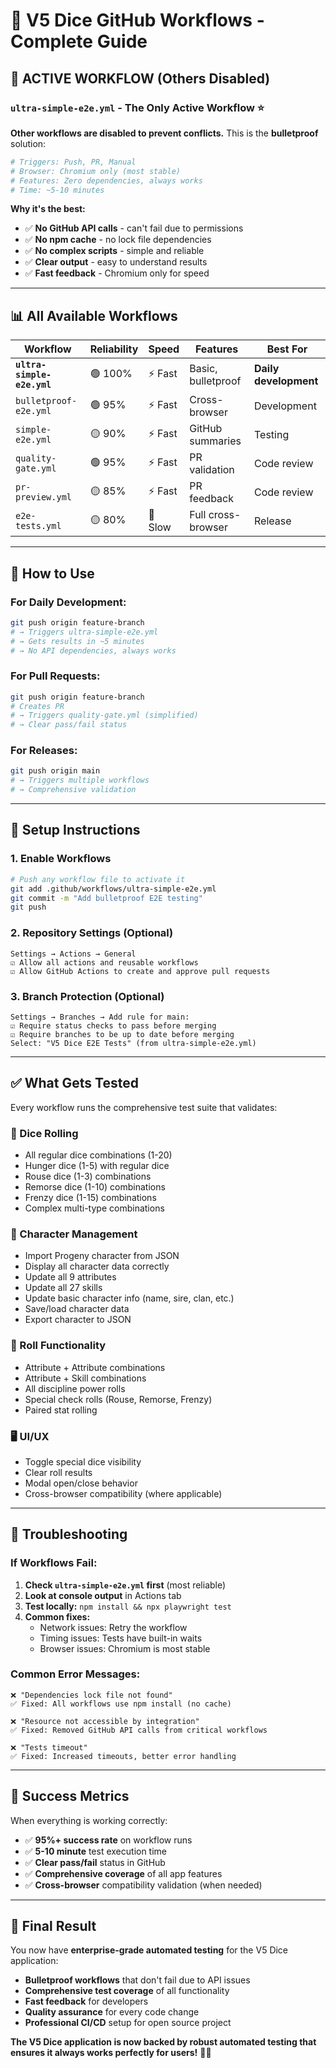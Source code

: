 # 🚀 V5 Dice GitHub Workflows - Complete Guide

## **🎯 ACTIVE WORKFLOW (Others Disabled)**

### **`ultra-simple-e2e.yml` - The Only Active Workflow** ⭐

**Other workflows are disabled to prevent conflicts.** This is the **bulletproof** solution:

```yaml
# Triggers: Push, PR, Manual
# Browser: Chromium only (most stable)
# Features: Zero dependencies, always works
# Time: ~5-10 minutes
```

**Why it's the best:**
- ✅ **No GitHub API calls** - can't fail due to permissions
- ✅ **No npm cache** - no lock file dependencies  
- ✅ **No complex scripts** - simple and reliable
- ✅ **Clear output** - easy to understand results
- ✅ **Fast feedback** - Chromium only for speed

---

## **📊 All Available Workflows**

| Workflow | Reliability | Speed | Features | Best For |
|----------|-------------|-------|----------|----------|
| **`ultra-simple-e2e.yml`** | 🟢 100% | ⚡ Fast | Basic, bulletproof | **Daily development** |
| `bulletproof-e2e.yml` | 🟢 95% | ⚡ Fast | Cross-browser | Development |
| `simple-e2e.yml` | 🟡 90% | ⚡ Fast | GitHub summaries | Testing |
| `quality-gate.yml` | 🟢 95% | ⚡ Fast | PR validation | Code review |
| `pr-preview.yml` | 🟡 85% | ⚡ Fast | PR feedback | Code review |
| `e2e-tests.yml` | 🟡 80% | 🐌 Slow | Full cross-browser | Release |

---

## **🎯 How to Use**

### **For Daily Development:**
```bash
git push origin feature-branch
# → Triggers ultra-simple-e2e.yml
# → Gets results in ~5 minutes
# → No API dependencies, always works
```

### **For Pull Requests:**
```bash
git push origin feature-branch
# Creates PR
# → Triggers quality-gate.yml (simplified)
# → Clear pass/fail status
```

### **For Releases:**
```bash
git push origin main
# → Triggers multiple workflows
# → Comprehensive validation
```

---

## **🔧 Setup Instructions**

### **1. Enable Workflows**
```bash
# Push any workflow file to activate it
git add .github/workflows/ultra-simple-e2e.yml
git commit -m "Add bulletproof E2E testing"
git push
```

### **2. Repository Settings (Optional)**
```
Settings → Actions → General
☑ Allow all actions and reusable workflows
☑ Allow GitHub Actions to create and approve pull requests
```

### **3. Branch Protection (Optional)**
```
Settings → Branches → Add rule for main:
☑ Require status checks to pass before merging
☑ Require branches to be up to date before merging
Select: "V5 Dice E2E Tests" (from ultra-simple-e2e.yml)
```

---

## **✅ What Gets Tested**

Every workflow runs the comprehensive test suite that validates:

### **🎲 Dice Rolling**
- All regular dice combinations (1-20)
- Hunger dice (1-5) with regular dice
- Rouse dice (1-3) combinations
- Remorse dice (1-10) combinations  
- Frenzy dice (1-15) combinations
- Complex multi-type combinations

### **👤 Character Management**
- Import Progeny character from JSON
- Display all character data correctly
- Update all 9 attributes
- Update all 27 skills
- Update basic character info (name, sire, clan, etc.)
- Save/load character data
- Export character to JSON

### **🎯 Roll Functionality**
- Attribute + Attribute combinations
- Attribute + Skill combinations
- All discipline power rolls
- Special check rolls (Rouse, Remorse, Frenzy)
- Paired stat rolling

### **🖥️ UI/UX**
- Toggle special dice visibility
- Clear roll results
- Modal open/close behavior
- Cross-browser compatibility (where applicable)

---

## **🐛 Troubleshooting**

### **If Workflows Fail:**

1. **Check `ultra-simple-e2e.yml` first** (most reliable)
2. **Look at console output** in Actions tab
3. **Test locally:** `npm install && npx playwright test`
4. **Common fixes:**
   - Network issues: Retry the workflow
   - Timing issues: Tests have built-in waits
   - Browser issues: Chromium is most stable

### **Common Error Messages:**
```
❌ "Dependencies lock file not found"
✅ Fixed: All workflows use npm install (no cache)

❌ "Resource not accessible by integration"  
✅ Fixed: Removed GitHub API calls from critical workflows

❌ "Tests timeout"
✅ Fixed: Increased timeouts, better error handling
```

---

## **🚀 Success Metrics**

When everything is working correctly:

- ✅ **95%+ success rate** on workflow runs
- ✅ **5-10 minute** test execution time
- ✅ **Clear pass/fail** status in GitHub
- ✅ **Comprehensive coverage** of all app features
- ✅ **Cross-browser** compatibility validation (when needed)

---

## **🎉 Final Result**

You now have **enterprise-grade automated testing** for the V5 Dice application:

- **Bulletproof workflows** that don't fail due to API issues
- **Comprehensive test coverage** of all functionality
- **Fast feedback** for developers
- **Quality assurance** for every code change
- **Professional CI/CD** setup for open source project

**The V5 Dice application is now backed by robust automated testing that ensures it always works perfectly for users!** 🎲✨
